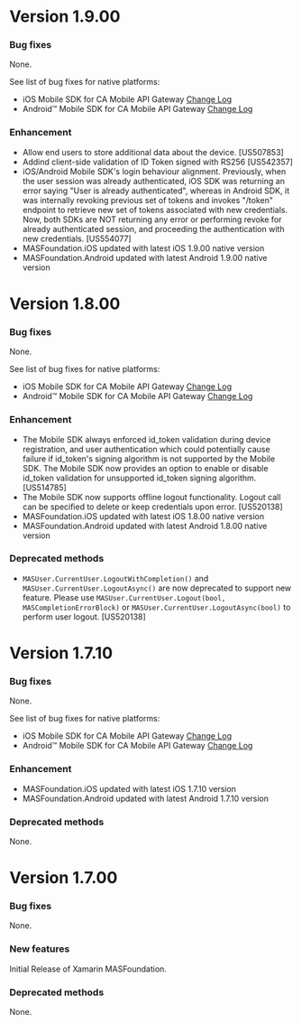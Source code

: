# Version 1.9.00

### Bug fixes
None.

See list of bug fixes for native platforms:

* iOS Mobile SDK for CA Mobile API Gateway [Change Log](https://github.com/CAAPIM/iOS-MAS-Foundation/blob/Stable/CHANGELOG.md#version-1900)
* Android™ Mobile SDK for CA Mobile API Gateway [Change Log](https://github.com/CAAPIM/Android-MAS-SDK/blob/Stable/ChangeLog.md#version-1900)

### Enhancement
* Allow end users to store additional data about the device. [US507853]
* Addind client-side validation of ID Token signed with RS256 [US542357]
* iOS/Android Mobile SDK's login behaviour alignment. Previously, when the user session was already authenticated, iOS SDK was returning an error saying "User is already authenticated", whereas in Android SDK, it was internally revoking previous set of tokens and invokes "/token" endpoint to retrieve new set of tokens associated with new credentials. Now, both SDKs are NOT returning any error or performing revoke for already authenticated session, and proceeding the authentication with new credentials. [US554077]
* MASFoundation.iOS updated with latest iOS 1.9.00 native version
* MASFoundation.Android updated with latest Android 1.9.00 native version

# Version 1.8.00

### Bug fixes
None.

See list of bug fixes for native platforms:

* iOS Mobile SDK for CA Mobile API Gateway [Change Log](https://github.com/CAAPIM/iOS-MAS-Foundation/blob/Stable/CHANGELOG.md#version-1800)
* Android™ Mobile SDK for CA Mobile API Gateway [Change Log](https://github.com/CAAPIM/Android-MAS-SDK/blob/Stable/ChangeLog.md#version-1800)

### Enhancement
* The Mobile SDK always enforced id_token validation during device registration, and user authentication which could potentially cause failure if id_token's signing algorithm is not supported by the Mobile SDK.  The Mobile SDK now provides an option to enable or disable id_token validation for unsupported id_token signing algorithm. [US514785]
* The Mobile SDK now supports offline logout functionality. Logout call can be specified to delete or keep credentials upon error. [US520138]
* MASFoundation.iOS updated with latest iOS 1.8.00 native version
* MASFoundation.Android updated with latest Android 1.8.00 native version

### Deprecated methods
- `MASUser.CurrentUser.LogoutWithCompletion()` and `MASUser.CurrentUser.LogoutAsync()` are now deprecated to support new feature. Please use `MASUser.CurrentUser.Logout(bool, MASCompletionErrorBlock)` or `MASUser.CurrentUser.LogoutAsync(bool)` to perform user logout. [US520138]

# Version 1.7.10

### Bug fixes
None.

See list of bug fixes for native platforms:

* iOS Mobile SDK for CA Mobile API Gateway [Change Log](https://github.com/CAAPIM/iOS-MAS-Foundation/blob/Stable/CHANGELOG.md#version-1710)
* Android™ Mobile SDK for CA Mobile API Gateway [Change Log](https://github.com/CAAPIM/Android-MAS-SDK/blob/Stable/ChangeLog.md#version-1710)

### Enhancement
* MASFoundation.iOS updated with latest iOS 1.7.10 version
* MASFoundation.Android updated with latest Android 1.7.10 version

### Deprecated methods
None.

# Version 1.7.00

### Bug fixes
None.

### New features
Initial Release of Xamarin MASFoundation.

### Deprecated methods
None. 

 [mag]: https://docops.ca.com/mag
 [mas.ca.com]: http://mas.ca.com/
 [docs]: http://mas.ca.com/docs/
 [blog]: http://mas.ca.com/blog/

 [releases]: ../../releases
 [contributing]: /CONTRIBUTING.md
 [license-link]: /LICENSE

